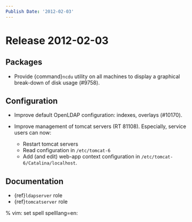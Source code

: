 ```yaml
---
Publish Date: '2012-02-03'
---
```


# Release 2012-02-03

## Packages

- Provide {command}`ncdu` utility on all machines to display a graphical
  break-down of disk usage (#9758).

## Configuration

- Improve default OpenLDAP configuration: indexes, overlays (#10170).

- Improve management of tomcat servers (RT 81108). Especially, service users
  can now:

  - Restart tomcat servers
  - Read configuration in `/etc/tomcat-6`
  - Add (and edit) web-app context configuration in
    `/etc/tomcat-6/Catalina/localhost`.

## Documentation

- {ref}`ldapserver` role
- {ref}`tomcatserver` role

% vim: set spell spelllang=en:
